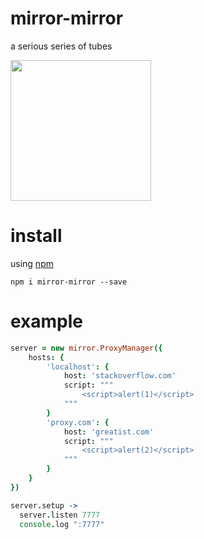 # mirror-mirror
a serious series of tubes

<img src="https://taky.s3.amazonaws.com/81gm232x02ou.svg" height="225">

# install

using [npm](https://npmjs.org)

```
npm i mirror-mirror --save
```

# example

``` coffeescript
server = new mirror.ProxyManager({
	hosts: {
		'localhost': {
			host: 'stackoverflow.com'
			script: """
				<script>alert(1)</script>
			"""
		}
		'proxy.com': {
			host: 'greatist.com'
			script: """
				<script>alert(2)</script>
			"""
		}
	}
})

server.setup ->
  server.listen 7777
  console.log ":7777"
```


